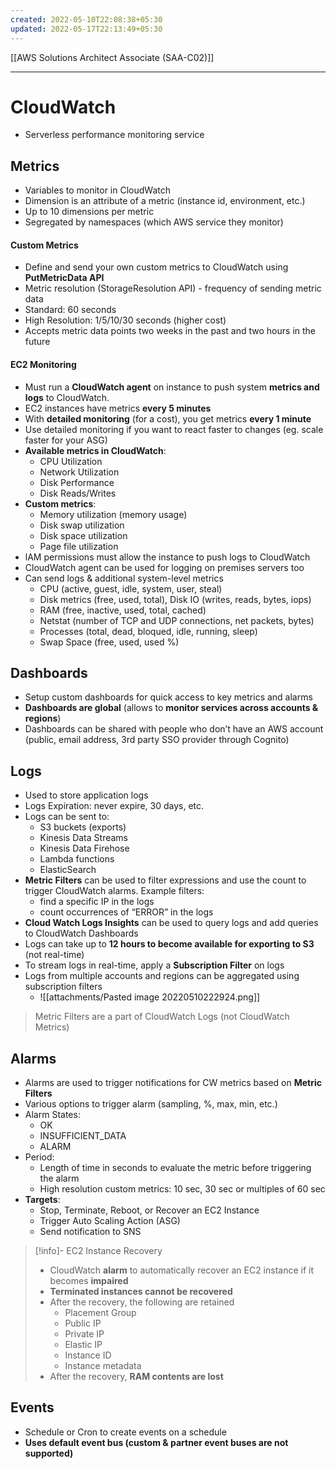 ```yaml
---
created: 2022-05-10T22:08:38+05:30
updated: 2022-05-17T22:13:49+05:30
---
```

[[AWS Solutions Architect Associate (SAA-C02)]]

---
# CloudWatch
- Serverless performance monitoring service

## Metrics
- Variables to monitor in CloudWatch
- Dimension is an attribute of a metric (instance id, environment, etc.)
- Up to 10 dimensions per metric
- Segregated by namespaces (which AWS service they monitor)

#### Custom Metrics
- Define and send your own custom metrics to CloudWatch using **PutMetricData API**
- Metric resolution (StorageResolution API) - frequency of sending metric data
-   Standard: 60 seconds
-   High Resolution: 1/5/10/30 seconds (higher cost)
- Accepts metric data points two weeks in the past and two hours in the future

#### EC2 Monitoring
- Must run a **CloudWatch agent** on instance to push system **metrics and logs** to CloudWatch.
- EC2 instances have metrics **every 5 minutes**
- With **detailed monitoring** (for a cost), you get metrics **every 1 minute**
- Use detailed monitoring if you want to react faster to changes (eg. scale faster for your ASG)
- **Available metrics in CloudWatch**:
	- CPU Utilization
	- Network Utilization
	- Disk Performance
	- Disk Reads/Writes
- **Custom metrics**:
	- Memory utilization (memory usage)
	- Disk swap utilization
	- Disk space utilization
	- Page file utilization
- lAM permissions must allow the instance to push logs to CloudWatch
- CloudWatch agent can be used for logging on premises servers too
- Can send logs & additional system-level metrics
    -   CPU (active, guest, idle, system, user, steal)
    -   Disk metrics (free, used, total), Disk IO (writes, reads, bytes, iops)
    -   RAM (free, inactive, used, total, cached)
    -   Netstat (number of TCP and UDP connections, net packets, bytes)
    -   Processes (total, dead, bloqued, idle, running, sleep)
    -   Swap Space (free, used, used %)

## Dashboards
- Setup custom dashboards for quick access to key metrics and alarms
- **Dashboards are global** (allows to **monitor services across accounts & regions**)
- Dashboards can be shared with people who don’t have an AWS account (public, email address, 3rd party SSO provider through Cognito)

## Logs
- Used to store application logs
- Logs Expiration: never expire, 30 days, etc.
- Logs can be sent to:
    -   S3 buckets (exports)
    -   Kinesis Data Streams
    -   Kinesis Data Firehose
	-   Lambda functions
    -   ElasticSearch
- **Metric Filters** can be used to filter expressions and use the count to trigger CloudWatch alarms. Example filters:
    -   find a specific IP in the logs
    -   count occurrences of “ERROR” in the logs
- **Cloud Watch Logs Insights** can be used to query logs and add queries to CloudWatch Dashboards
- Logs can take up to **12 hours to become available for exporting to S3** (not real-time)
- To stream logs in real-time, apply a **Subscription Filter** on logs
- Logs from multiple accounts and regions can be aggregated using subscription filters
	- ![[attachments/Pasted image 20220510222924.png]]

> Metric Filters are a part of CloudWatch Logs (not CloudWatch Metrics)

## Alarms
-   Alarms are used to trigger notifications for CW metrics based on **Metric Filters**
-   Various options to trigger alarm (sampling, %, max, min, etc.)
-   Alarm States:
    -   OK
    -   INSUFFICIENT_DATA
    -   ALARM
- Period:
    -   Length of time in seconds to evaluate the metric before triggering the alarm
    -   High resolution custom metrics: 10 sec, 30 sec or multiples of 60 sec
-   **Targets**:
    -   Stop, Terminate, Reboot, or Recover an EC2 Instance
    -   Trigger Auto Scaling Action (ASG)
    -   Send notification to SNS

> [!info]- EC2 Instance Recovery
> - CloudWatch **alarm** to automatically recover an EC2 instance if it becomes **impaired**
> - **Terminated instances cannot be recovered**
> - After the recovery, the following are retained
> 	- Placement Group
> 	- Public IP
> 	- Private IP
> 	- Elastic IP
> 	- Instance ID
> 	- Instance metadata
> - After the recovery, **RAM contents are lost**

## Events
- Schedule or Cron to create events on a schedule
-   **Uses default event bus (custom & partner event buses are not supported)**